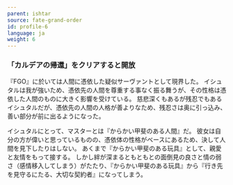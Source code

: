 ```yaml
---
parent: ishtar
source: fate-grand-order
id: profile-6
language: ja
weight: 6
---
```


### 「カルデアの帰還」をクリアすると開放

『FGO』に於いては人間に憑依した疑似サーヴァントとして現界した。
イシュタルは我が強いため、憑依先の人間を尊重する事なく振る舞うが、その性格は憑依した人間のものに大きく影響を受けている。
慈悲深くもあるが残忍でもあるイシュタルだが、憑依先の人間の人格が善よりなため、残忍さは奥に引っ込み、善い部分が前に出るようになった。

イシュタルにとって、マスターとは『からかい甲斐のある人間』だ。
彼女は自分の方が偉いと思っているものの、憑依体の性格がベースにあるため、決して人間を見下したりはしない。
あくまで『からかい甲斐のある玩具』として、親愛と友情をもって接する。
しかし絆が深まるともともとの面倒見の良さと情の弱さ（感情移入してしまう）がたたり、『からかい甲斐のある玩具』から『行き先を見守るにたる、大切な契約者』になってしまう。
